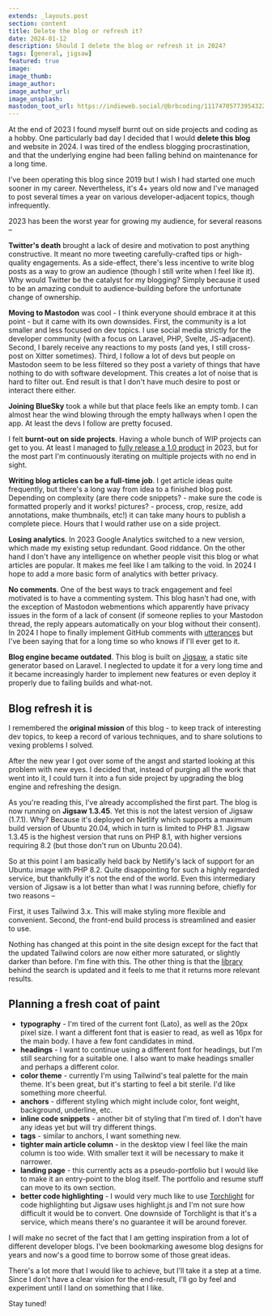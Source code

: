 ```yaml
---
extends: _layouts.post
section: content
title: Delete the blog or refresh it?
date: 2024-01-12
description: Should I delete the blog or refresh it in 2024?
tags: [general, jigsaw]
featured: true
image:
image_thumb:
image_author:
image_author_url:
image_unsplash:
mastodon_toot_url: https://indieweb.social/@brbcoding/111747057739543220
---
```


At the end of 2023 I found myself burnt out on side projects and coding as a hobby. One particularly bad day I decided that I would **delete this blog** and website in 2024. I was tired of the endless blogging procrastination, and that the underlying engine had been falling behind on maintenance for a long time.

I've been operating this blog since 2019 but I wish I had started one much sooner in my career. Nevertheless, it's 4+ years old now and I've managed to post several times a year on various developer-adjacent topics, though infrequently.

2023 has been the worst year for growing my audience, for several reasons –

**Twitter's death** brought a lack of desire and motivation to post anything constructive. It meant no more tweeting carefully-crafted tips or high-quality engagements. As a side-effect, there's less incentive to write blog posts as a way to grow an audience (though I still write when I feel like it). Why would Twitter be the catalyst for my blogging? Simply because it used to be an amazing conduit to audience-building before the unfortunate change of ownership.

**Moving to Mastodon** was cool - I think everyone should embrace it at this point - but it came with its own downsides. First, the community is a lot smaller and less focused on dev topics. I use social media strictly for the developer community (with a focus on Laravel, PHP, Svelte, JS-adjacent). Second, I barely receive any reactions to my posts (and yes, I still cross-post on Xitter sometimes). Third, I follow a lot of devs but people on Mastodon seem to be less filtered so they post a variety of things that have nothing to do with software development. This creates a lot of noise that is hard to filter out. End result is that I don't have much desire to post or interact there either.

**Joining BlueSky** took a while but that place feels like an empty tomb. I can almost hear the wind blowing through the empty hallways when I open the app. At least the devs I follow are pretty focused.

I felt **burnt-out on side projects**. Having a whole bunch of WIP projects can get to you. At least I managed to [fully release a 1.0 product](/blog/seismic-desktop-taskbar-app-usgs-earthquake-tracking/) in 2023, but for the most part I'm continuously iterating on multiple projects with no end in sight.

**Writing blog articles can be a full-time job**. I get article ideas quite frequently, but there's a long way from idea to a finished blog post. Depending on complexity (are there code snippets? - make sure the code is formatted properly and it works! pictures? - process, crop, resize, add annotations, make thumbnails, etc!) it can take many hours to publish a complete piece. Hours that I would rather use on a side project.

**Losing analytics**. In 2023 Google Analytics switched to a new version, which made my existing setup redundant. Good riddance. On the other hand I don't have any intelligence on whether people visit this blog or what articles are popular. It makes me feel like I am talking to the void. In 2024 I hope to add a more basic form of analytics with better privacy.

**No comments**. One of the best ways to track engagement and feel motivated is to have a commenting system. This blog hasn't had one, with the exception of Mastodon webmentions which apparently have privacy issues in the form of a lack of consent (if someone replies to your Mastodon thread, the reply appears automatically on your blog without their consent). In 2024 I hope to finally implement GitHub comments with [utterances](https://github.com/utterance/utterances) but I've been saying that for a long time so who knows if I'll ever get to it.

**Blog engine became outdated**. This blog is built on [Jigsaw](https://jigsaw.tighten.com/), a static site generator based on Laravel. I neglected to update it for a very long time and it became increasingly harder to implement new features or even deploy it properly due to failing builds and what-not.

## Blog refresh it is

I remembered the **original mission** of this blog - to keep track of interesting dev topics, to keep a record of various techniques, and to share solutions to vexing problems I solved.

After the new year I got over some of the angst and started looking at this problem with new eyes. I decided that, instead of purging all the work that went into it, I could turn it into a fun side project by upgrading the blog engine and refreshing the design.

As you're reading this, I've already accomplished the first part. The blog is now running on **Jigsaw 1.3.45**. Yet this is not the latest version of Jigsaw (1.7.1). Why? Because it's deployed on Netlify which supports a maximum build version of Ubuntu 20.04, which in turn is limited to PHP 8.1. Jigsaw 1.3.45 is the highest version that runs on PHP 8.1, with higher versions requiring 8.2 (but those don't run on Ubuntu 20.04).

So at this point I am basically held back by Netlify's lack of support for an Ubuntu image with PHP 8.2. Quite disappointing for such a highly regarded service, but thankfully it's not the end of the world. Even this intermediary version of Jigsaw is a lot better than what I was running before, chiefly for two reasons –

First, it uses Tailwind 3.x. This will make styling more flexible and convenient. Second, the front-end build process is streamlined and easier to use.

Nothing has changed at this point in the site design except for the fact that the updated Tailwind colors are now either more saturated, or slightly darker than before. I'm fine with this. The other thing is that the [library](https://www.fusejs.io/) behind the search is updated and it feels to me that it returns more relevant results.

## Planning a fresh coat of paint

- **typography** - I'm tired of the current font (Lato), as well as the 20px pixel size. I want a different font that is easier to read, as well as 16px for the main body. I have a few font candidates in mind.
- **headings** - I want to continue using a different font for headings, but I'm still searching for a suitable one. I also want to make headings smaller and perhaps a different color.
- **color theme** - currently I'm using Tailwind's teal palette for the main theme. It's been great, but it's starting to feel a bit sterile. I'd like something more cheerful.
- **anchors** - different styling which might include color, font weight, background, underline, etc.
- **inline code snippets** - another bit of styling that I'm tired of. I don't have any ideas yet but will try different things.
- **tags** - similar to anchors, I want something new.
- **tighter main article column** - in the desktop view I feel like the main column is too wide. With smaller text it will be necessary to make it narrower.
- **landing page** - this currently acts as a pseudo-portfolio but I would like to make it an entry-point to the blog itself. The portfolio and resume stuff can move to its own section.
- **better code highlighting** - I would very much like to use [Torchlight](https://torchlight.dev/) for code highlighting but Jigsaw uses highlight.js and I'm not sure how difficult it would be to convert. One downside of Torchlight is that it's a service, which means there's no guarantee it will be around forever.

I will make no secret of the fact that I am getting inspiration from a lot of different developer blogs. I've been bookmarking awesome blog designs for years and now's a good time to borrow some of those great ideas.

There's a lot more that I would like to achieve, but I'll take it a step at a time. Since I don't have a clear vision for the end-result, I'll go by feel and experiment until I land on something that I like.

Stay tuned!
